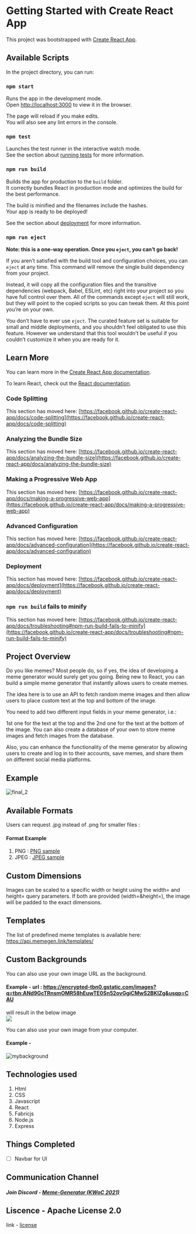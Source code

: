 # Getting Started with Create React App

This project was bootstrapped with [Create React App](https://github.com/facebook/create-react-app).

## Available Scripts

In the project directory, you can run:

### `npm start`

Runs the app in the development mode.\
Open [http://localhost:3000](http://localhost:3000) to view it in the browser.

The page will reload if you make edits.\
You will also see any lint errors in the console.

### `npm test`

Launches the test runner in the interactive watch mode.\
See the section about [running tests](https://facebook.github.io/create-react-app/docs/running-tests) for more information.

### `npm run build`

Builds the app for production to the `build` folder.\
It correctly bundles React in production mode and optimizes the build for the best performance.

The build is minified and the filenames include the hashes.\
Your app is ready to be deployed!

See the section about [deployment](https://facebook.github.io/create-react-app/docs/deployment) for more information.

### `npm run eject`

**Note: this is a one-way operation. Once you `eject`, you can’t go back!**

If you aren’t satisfied with the build tool and configuration choices, you can `eject` at any time. This command will remove the single build dependency from your project.

Instead, it will copy all the configuration files and the transitive dependencies (webpack, Babel, ESLint, etc) right into your project so you have full control over them. All of the commands except `eject` will still work, but they will point to the copied scripts so you can tweak them. At this point you’re on your own.

You don’t have to ever use `eject`. The curated feature set is suitable for small and middle deployments, and you shouldn’t feel obligated to use this feature. However we understand that this tool wouldn’t be useful if you couldn’t customize it when you are ready for it.

## Learn More

You can learn more in the [Create React App documentation](https://facebook.github.io/create-react-app/docs/getting-started).

To learn React, check out the [React documentation](https://reactjs.org/).

### Code Splitting

This section has moved here: [https://facebook.github.io/create-react-app/docs/code-splitting](https://facebook.github.io/create-react-app/docs/code-splitting)

### Analyzing the Bundle Size

This section has moved here: [https://facebook.github.io/create-react-app/docs/analyzing-the-bundle-size](https://facebook.github.io/create-react-app/docs/analyzing-the-bundle-size)

### Making a Progressive Web App

This section has moved here: [https://facebook.github.io/create-react-app/docs/making-a-progressive-web-app](https://facebook.github.io/create-react-app/docs/making-a-progressive-web-app)

### Advanced Configuration

This section has moved here: [https://facebook.github.io/create-react-app/docs/advanced-configuration](https://facebook.github.io/create-react-app/docs/advanced-configuration)

### Deployment

This section has moved here: [https://facebook.github.io/create-react-app/docs/deployment](https://facebook.github.io/create-react-app/docs/deployment)

### `npm run build` fails to minify

This section has moved here: [https://facebook.github.io/create-react-app/docs/troubleshooting#npm-run-build-fails-to-minify](https://facebook.github.io/create-react-app/docs/troubleshooting#npm-run-build-fails-to-minify)


## Project Overview 
Do you like memes? Most people do, so if yes, the idea of developing a meme generator would surely get you going. Being new to React, you can build a simple meme generator that instantly allows users to create memes.

The idea here is to use an API to fetch random meme images and then allow users to place custom text at the top and bottom of the image.

You need to add two different input fields in your meme generator, i.e.:

1st one for the text at the top and the
2nd one for the text at the bottom of the image.
You can also create a database of your own to store meme images and fetch images from the database.

Also, you can enhance the functionality of the meme generator by allowing users to create and log in to their accounts, save memes, and share them on different social media 
platforms.

## Example 

![final_2](https://user-images.githubusercontent.com/76089814/144738313-fe94d817-e30e-41e3-94ca-c9a198a9242f.png)

## Available Formats
Users can request .jpg instead of .png for smaller files :

#### Format	Example
1. PNG : <a href = "https://api.memegen.link/images/ds/small_file/high_quality.png">PNG sample</a>
2. JPEG : <a href= "https://api.memegen.link/images/ds/high_quality/small_file.jpg">JPEG sample</a>

## Custom Dimensions
Images can be scaled to a specific width or height using the width=<int> and height=<int> query parameters. If both are provided (width=<int>&height=<int>), the image will be padded to the exact dimensions.

## Templates
The list of predefined meme templates is available here: https://api.memegen.link/templates/

## Custom Backgrounds
You can also use your own image URL as the background.
#### Example - url : <a href= "https://encrypted-tbn0.gstatic.com/images?q=tbn:ANd9GcTRnsmOMR58hEuwTE0Sn52ovGgiCMwS2BKlZg&usqp=CAU">https://encrypted-tbn0.gstatic.com/images?q=tbn:ANd9GcTRnsmOMR58hEuwTE0Sn52ovGgiCMwS2BKlZg&usqp=CAU</a>
   will result in the below image <br/>
  <img src = "https://encrypted-tbn0.gstatic.com/images?q=tbn:ANd9GcTRnsmOMR58hEuwTE0Sn52ovGgiCMwS2BKlZg&usqp=CAU">
  
You can also use your own image from your computer.
#### Example - 
  ![mybackground](https://user-images.githubusercontent.com/76089814/144738952-f127ede4-1acc-4c9c-83bd-2c4453205f11.jpg)


## Technologies used 
1. Html 
2. CSS 
3. Javascript
4. React
5. Fabricjs
6. Node.js
7. Express


## Things Completed

- [ ] Navbar for UI

   
   
## Communication Channel
   ##### Join Discord - <a href = "https://discord.gg/8qAemrkF">Meme-Generator (KWoC 2021)</a>
## Liscence - Apache License 2.0
  link - <a href = "https://github.com/atharva0300/Meme-Generator/blob/main/LICENSE">license</a>

